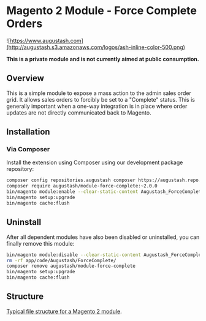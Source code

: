 # Magento 2 Module - Force Complete Orders

![https://www.augustash.com](http://augustash.s3.amazonaws.com/logos/ash-inline-color-500.png)

**This is a private module and is not currently aimed at public consumption.**

## Overview

This is a simple module to expose a mass action to the admin sales order grid. It allows sales orders to forcibly be set to a "Complete" status. This is generally important when a one-way integration is in place where order updates are not directly communicated back to Magento.

## Installation

### Via Composer

Install the extension using Composer using our development package repository:

```bash
composer config repositories.augustash composer https://augustash.repo.repman.io
composer require augustash/module-force-complete:~2.0.0
bin/magento module:enable --clear-static-content Augustash_ForceComplete
bin/magento setup:upgrade
bin/magento cache:flush
```

## Uninstall

After all dependent modules have also been disabled or uninstalled, you can finally remove this module:

```bash
bin/magento module:disable --clear-static-content Augustash_ForceComplete
rm -rf app/code/Augustash/ForceComplete/
composer remove augustash/module-force-complete
bin/magento setup:upgrade
bin/magento cache:flush
```

## Structure

[Typical file structure for a Magento 2 module](http://devdocs.magento.com/guides/v2.4/extension-dev-guide/build/module-file-structure.html).
